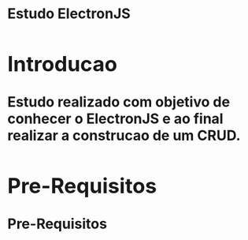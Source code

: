<h1>Estudo ElectronJS<h1>

<section>
  <h2>Introducao</h2>
  <p>
  Estudo realizado com objetivo de conhecer o ElectronJS e ao final realizar a construcao de um CRUD.
  </p>
</section>

<section>
  <h2>Pre-Requisitos</h2>
  <p>
    Pre-Requisitos
  </p>
</section>

